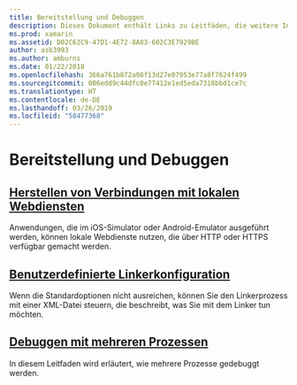 ```yaml
---
title: Bereitstellung und Debuggen
description: Dieses Dokument enthält Links zu Leitfäden, die weitere Informationen zum Debuggen mit mehreren Prozessen und zu benutzerdefinierten Linker-Konfigurationen enthalten.
ms.prod: xamarin
ms.assetid: D02C62C9-47D1-4E72-8A83-602C3E7929BE
author: asb3993
ms.author: amburns
ms.date: 01/22/2018
ms.openlocfilehash: 366a761b872a98f13d27e07953e77a8f7624f499
ms.sourcegitcommit: 086edd9c44dfc0e77412e1ed5eda7318bbd1ce7c
ms.translationtype: HT
ms.contentlocale: de-DE
ms.lasthandoff: 03/26/2019
ms.locfileid: "58477368"
---
```

# <a name="deployment--debugging"></a>Bereitstellung und Debuggen

## <a name="connect-to-local-web-servicesconnect-to-local-web-servicesmd"></a>[Herstellen von Verbindungen mit lokalen Webdiensten](connect-to-local-web-services.md)

Anwendungen, die im iOS-Simulator oder Android-Emulator ausgeführt werden, können lokale Webdienste nutzen, die über HTTP oder HTTPS verfügbar gemacht werden.

## <a name="custom-linker-configurationlinkermd"></a>[Benutzerdefinierte Linkerkonfiguration](linker.md)

Wenn die Standardoptionen nicht ausreichen, können Sie den Linkerprozess mit einer XML-Datei steuern, die beschreibt, was Sie mit dem Linker tun möchten.

## <a name="multi-process-debuggingmulti-process-debuggingmd"></a>[Debuggen mit mehreren Prozessen](multi-process-debugging.md)

In diesem Leitfaden wird erläutert, wie mehrere Prozesse gedebuggt werden.
